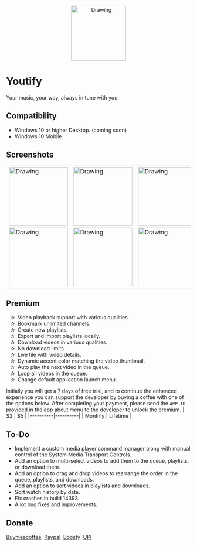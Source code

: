<p align="center">
  <img src="https://github.com/user-attachments/assets/cf96cb23-3154-4ad3-9ea3-d872e5dbd3f9" alt="Drawing" style="width: 150px; height: 150px"/>
</p>

# Youtify
Your music, your way, always in tune with you.

## Compatibility
- Windows 10 or higher Desktop. (coming soon)
- Windows 10 Mobile.

## Screenshots
<table><tr>
<td> <img src="https://github.com/user-attachments/assets/6311a4a5-ac53-46c6-9d6e-e6826c5b39f3" alt="Drawing" style="width: 160px;"/> </td>
<td> <img src="https://github.com/user-attachments/assets/a737b4f8-d0cc-4307-8a04-d71daec56d32" alt="Drawing" style="width: 160px;"/> </td>
<td> <img src="https://github.com/user-attachments/assets/8f96b9d0-dd2d-4045-a83d-bc486ec74baf" alt="Drawing" style="width: 160px;"/> </td>
<td> <img src="https://github.com/user-attachments/assets/f9a0c8c6-1e5d-4b63-b0be-4a8fb93ea4e9" alt="Drawing" style="width: 160px;"/> </td>
<td> <img src="https://github.com/user-attachments/assets/1194e18c-aad7-4f02-9ce1-f44132e310ff" alt="Drawing" style="width: 160px;"/> </td>
<td> <img src="https://github.com/user-attachments/assets/d28aca51-592e-4fec-a916-f7d468c04863" alt="Drawing" style="width: 160px;"/> </td>
<td> <img src="https://github.com/user-attachments/assets/420b9987-c7be-45dd-b1f6-d44486d53c30" alt="Drawing" style="width: 160px;"/> </td>
</tr><tr>
<td> <img src="https://github.com/user-attachments/assets/2fa53eb4-554a-4e44-a9c4-9d348766fc6d" alt="Drawing" style="width: 160px;"/> </td>
<td> <img src="https://github.com/user-attachments/assets/9988349c-9656-4534-b438-7f52f307ab19" alt="Drawing" style="width: 160px;"/> </td>
<td> <img src="https://github.com/user-attachments/assets/ad7b5f1a-a7f6-46c7-a690-95d81f2a1164" alt="Drawing" style="width: 160px;"/> </td>
<td> <img src="https://github.com/user-attachments/assets/b63421c7-5dce-46c8-a39b-7816306e4652" alt="Drawing" style="width: 160px;"/> </td>
<td> <img src="https://github.com/user-attachments/assets/6335c07b-82f6-4c1c-8766-3e778124a3e3" alt="Drawing" style="width: 160px;"/> </td>
<td> <img src="https://github.com/user-attachments/assets/26a94628-b36d-4de5-a14e-e3a3e0ae598e" alt="Drawing" style="width: 160px;"/> </td>
<td> <img src="https://github.com/user-attachments/assets/442c6006-0e06-426e-814b-1a8e856222e6" alt="Drawing" style="width: 160px;"/> </td>
</tr></table>


## Premium
   ✰  Video playback support with various qualities.</br>
   ✰  Bookmark unlimited channels.</br>
   ✰  Create new playlists.</br>
   ✰  Export and import playlists locally.</br>
   ✰  Download videos in various qualities.</br>
   ✰  No download limits</br>
   ✰  Live tile with video details.</br>
   ✰  Dynamic accent color matching the video thumbnail.</br>
   ✰  Auto play the next video in the queue.</br>
   ✰  Loop all videos in the queue.</br>
   ✰  Change default application launch menu.</br>

Initially you will get a 7 days of free trial, and to continue the enhanced experience you can support the developer by buying a coffee with one of the options below. After completing your payment, please send the ```APP ID``` provided in the app about menu to the developer to unlock the premium.
|    $2    |    $5    |
|----------|----------|
| Monthly  | Lifetime |


## To-Do
- Implement a custom media player command manager along with manual control of the System Media Transport Controls.
- Add an option to multi-select videos to add them to the queue, playlists, or download them.
- Add an option to drag and drop videos to rearrange the order in the queue, playlists, and downloads.
- Add an option to sort videos in playlists and downloads.
- Sort watch history by date.
- Fix crashes in build 14393.
- A lot bug fixes and improvements.


## Donate
[Buymeacoffee](https://buymeacoffee.com/fadilfadz01) 
[Paypal](https://www.paypal.me/fadilfadz01) 
[Boosty](https://boosty.to/fadilfadz01/donate) 
[UPI](https://github.com/user-attachments/assets/b5e6ef6d-38d9-4cd7-abbe-0d7367bfbaac)
